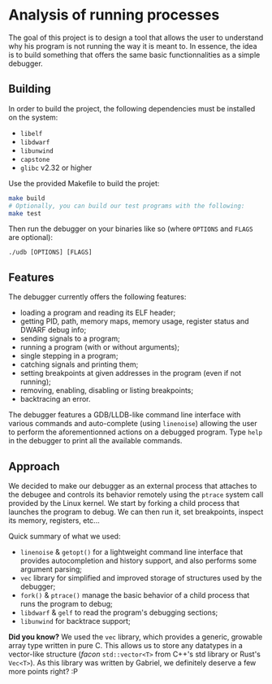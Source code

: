 # Analysis of running processes

The goal of this project is to design a tool that allows the user to understand
why his program is not running the way it is meant to. In essence, the idea is
to build something that offers the same basic functionnalities as a simple
debugger.

## Building
In order to build the project, the following dependencies must be installed on
the system:
- `libelf`
- `libdwarf`
- `libunwind`
- `capstone`
- `glibc` v2.32 or higher

Use the provided Makefile to build the projet:
```sh
make build
# Optionally, you can build our test programs with the following:
make test
```
Then run the debugger on your binaries like so (where `OPTIONS` and `FLAGS` are optional):
```
./udb [OPTIONS] [FLAGS]
```

## Features
The debugger currently offers the following features:
- loading a program and reading its ELF header;
- getting PID, path, memory maps, memory usage, register status and DWARF debug info;
- sending signals to a program;
- running a program (with or without arguments);
- single stepping in a program;
- catching signals and printing them;
- setting breakpoints at given addresses in the program (even if not running);
- removing, enabling, disabling or listing breakpoints;
- backtracing an error.

The debugger features a GDB/LLDB-like command line interface with various
commands and auto-complete (using `linenoise`) allowing the user to perform
the aforementionned actions on a debugged program.
Type `help` in the debugger to print all the available commands.

## Approach
We decided to make our debugger as an external process that attaches to the
debugee and controls its behavior remotely using the `ptrace` system call
provided by the Linux kernel.
We start by forking a child process that launches the program to debug. We can
then run it, set breakpoints, inspect its memory, registers, etc...

Quick summary of what we used:
- `linenoise` & `getopt()` for a lightweight command line interface that provides autocompletion and history support, and also performs some argument parsing;
- `vec` library for simplified and improved storage of structures used by the debugger;
- `fork()` & `ptrace()` manage the basic behavior of a child process that runs the program to debug;
- `libdwarf` & `gelf` to read the program's debugging sections;
- `libunwind` for backtrace support;

**Did you know?**
We used the `vec` library, which provides a generic, growable array type written
in pure C.
This allows us to store any datatypes in a vector-like structure (*facon*
`std::vector<T>` from C++'s std library or Rust's `Vec<T>`). As this library
was written by Gabriel, we definitely deserve a few more points right? :P

